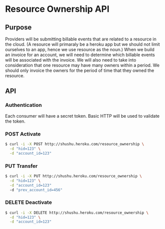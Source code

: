 # Resource Ownership API

## Purpose

Providers will be submitting billable events that are related to a resource in
the cloud. (A resource will primaraly be a heroku app but we should not limit
ourselves to an app, hence we use resource as the noun.) When we build an
invoice for an account, we will need to determine which billable events will
be associated with the invoice. We will also need to take into consideration
that one resource may have many owners within a period. We should only invoice
the owners for the period of time that they owned the resource.

## API

### Authentication

Each consumer will have a secret token. Basic HTTP will be used to validate the
token.

### POST Activate

```bash
$ curl -i -X POST http://shushu.heroku.com/resource_ownership \
  -d "hid=123" \
  -d "account_id=123"

```

### PUT Transfer

```bash
$ curl -i -X PUT http://shushu.heroku.com/resource_ownership \
  -d "hid=123" \
  -d "account_id=123"
  -d "prev_account_id=456"
```

### DELETE Deactivate

```bash
$ curl -i -X DELETE http://shushu.heroku.com/resource_ownership \
  -d "hid=123" \
  -d "account_id=123"
```


